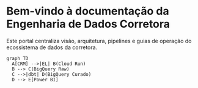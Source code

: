 # Bem-vindo à documentação da Engenharia de Dados Corretora

Este portal centraliza visão, arquitetura, pipelines e guias de operação do ecossistema de dados da corretora.

```mermaid
graph TD
  A[CRM] -->|EL| B(Cloud Run)
  B --> C(BigQuery Raw)
  C -->|dbt| D(BigQuery Curado)
  D --> E[Power BI]
```
